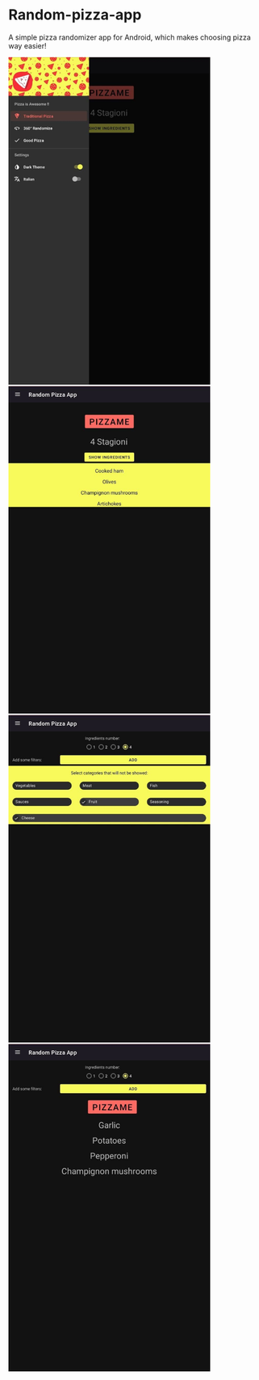 # Random-pizza-app
A simple pizza randomizer app for Android, which makes choosing pizza way easier!

<img src="1.jpg" alt="drawing" width="400"/> <img src="2.jpg" alt="drawing" width="400"/>
<img src="3.jpg" alt="drawing" width="400"/> <img src="4.jpg" alt="drawing" width="400"/>
